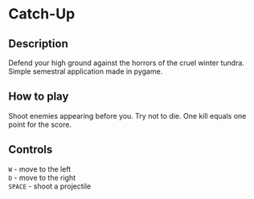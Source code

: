 # Catch-Up

## Description

Defend your high ground against the horrors of the cruel winter tundra. Simple semestral application made in pygame.

## How to play

Shoot enemies appearing before you. Try not to die. One kill equals one point for the score.

## Controls

`W` - move to the left <br>
`D` - move to the right <br> 
`SPACE` - shoot a projectile
